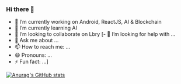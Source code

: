 ### Hi there 👋

- 🔭 I’m currently working on Android, ReactJS, AI & Blockchain
- 🌱 I’m currently learning AI
- 👯 I’m looking to collaborate on Lbry
[- 🤔 I’m looking for help with ...
- 💬 Ask me about ...
- 📫 How to reach me: ...
- 😄 Pronouns: ...
- ⚡ Fun fact: ...]

[![Anurag's GitHub stats](https://github-readme-stats.vercel.app/api?username=LuuOW)](https://github.com/LuuOW/github-readme-stats)


